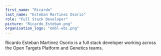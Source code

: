```yaml
---
first_name: "Ricardo"
last_name: "Esteban Martinez Osorio"
role: "Full Stack Developer"
picture: "Ricardo_Esteban.png"
organisation_logo: "embl-ebi.png"
---
```

 Ricardo Esteban Martinez Osorio is a full stack developer working across the Open Targets Platform and Genetics teams.
